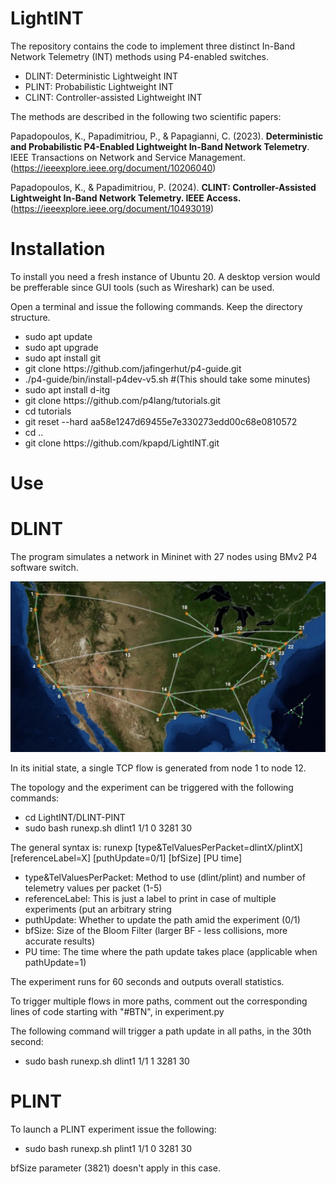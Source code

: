 # LightINT
The repository contains the code to implement three distinct In-Band Network Telemetry (INT) methods using P4-enabled switches.

<ul>
  <li>DLINT: Deterministic Lightweight INT</li>
  <li>PLINT: Probabilistic Lightweight INT</li>
  <li>CLINT: Controller-assisted Lightweight INT</li>  
</ul>

The methods are described in the following two scientific papers:

Papadopoulos, K., Papadimitriou, P., & Papagianni, C. (2023). <b>Deterministic and Probabilistic P4-Enabled Lightweight In-Band Network Telemetry</b>. IEEE Transactions on Network and Service Management. (https://ieeexplore.ieee.org/document/10206040)

Papadopoulos, K., & Papadimitriou, P. (2024). <b>CLINT: Controller-Assisted Lightweight In-Band Network Telemetry. IEEE Access.</b> (https://ieeexplore.ieee.org/document/10493019)

# Installation

To install you need a fresh instance of Ubuntu 20. A desktop version would be prefferable since GUI tools (such as Wireshark) can be used.

Open a terminal and issue the following commands. Keep the directory structure.

<ul>
  <li>sudo apt update</li>
  <li>sudo apt upgrade</li>
  <li>sudo apt install git</li>
  <li>git clone https://github.com/jafingerhut/p4-guide.git</li>
  <li>./p4-guide/bin/install-p4dev-v5.sh #(This should take some minutes)</li>
  <li>sudo apt install d-itg</li>
  <li>git clone https://github.com/p4lang/tutorials.git</li>
  <li>cd tutorials</li>
  <li>git reset --hard aa58e1247d69455e7e330273edd00c68e0810572</li>
  <li>cd ..</li>
  <li>git clone https://github.com/kpapd/LightINT.git</li>
</ul>

# Use

# DLINT

The program simulates a network in Mininet with 27 nodes using BMv2 P4 software switch.

<img src="./DLINT-PLINT/BTN.jpg">

In its initial state, a single TCP flow is generated from node 1 to node 12.

The topology and the experiment can be triggered with the following commands:

<ul>
  <li>cd LightINT/DLINT-PINT</li>
  <li>sudo bash runexp.sh dlint1 1/1 0 3281 30</li>
</ul>

The general syntax is:
runexp [type&TelValuesPerPacket=dlintX/plintX] [referenceLabel=X] [puthUpdate=0/1] [bfSize] [PU time]
<ul>
  <li>type&TelValuesPerPacket: Method to use (dlint/plint) and number of telemetry values per packet (1-5)</li>
  <li>referenceLabel: This is just a label to print in case of multiple experiments (put an arbitrary string</li>
  <li>puthUpdate: Whether to update the path amid the experiment (0/1)</li>
  <li>bfSize: Size of the Bloom Filter (larger BF - less collisions, more accurate results)</li>
  <li>PU time: The time where the path update takes place (applicable when pathUpdate=1)</li>
</ul>

The experiment runs for 60 seconds and outputs overall statistics.

To trigger multiple flows in more paths, comment out the corresponding lines of code starting with "#BTN", in experiment.py

The following command will trigger a path update in all paths, in the 30th second:

<ul>
  <li>sudo bash runexp.sh dlint1 1/1 1 3281 30</li>
</ul>

# PLINT

To launch a PLINT experiment issue the following:

<ul>
  <li>sudo bash runexp.sh plint1 1/1 0 3281 30</li>
</ul>

bfSize parameter (3821) doesn't apply in this case.




